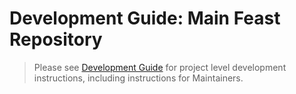 <h1>Development Guide: Main Feast Repository</h1>

> Please see [Development Guide](docs/project/development-guide.md) for project level development instructions, including instructions for Maintainers.
